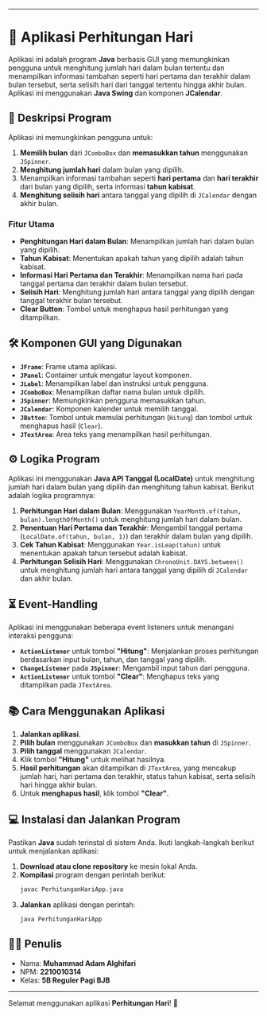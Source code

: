 

---

# 📅 Aplikasi Perhitungan Hari

Aplikasi ini adalah program **Java** berbasis GUI yang memungkinkan pengguna untuk menghitung jumlah hari dalam bulan tertentu dan menampilkan informasi tambahan seperti hari pertama dan terakhir dalam bulan tersebut, serta selisih hari dari tanggal tertentu hingga akhir bulan. Aplikasi ini menggunakan **Java Swing** dan komponen **JCalendar**.

## 📜 Deskripsi Program

Aplikasi ini memungkinkan pengguna untuk:
1. **Memilih bulan** dari `JComboBox` dan **memasukkan tahun** menggunakan `JSpinner`.
2. **Menghitung jumlah hari** dalam bulan yang dipilih.
3. Menampilkan informasi tambahan seperti **hari pertama** dan **hari terakhir** dari bulan yang dipilih, serta informasi **tahun kabisat**.
4. **Menghitung selisih hari** antara tanggal yang dipilih di `JCalendar` dengan akhir bulan.

### Fitur Utama
- **Penghitungan Hari dalam Bulan**: Menampilkan jumlah hari dalam bulan yang dipilih.
- **Tahun Kabisat**: Menentukan apakah tahun yang dipilih adalah tahun kabisat.
- **Informasi Hari Pertama dan Terakhir**: Menampilkan nama hari pada tanggal pertama dan terakhir dalam bulan tersebut.
- **Selisih Hari**: Menghitung jumlah hari antara tanggal yang dipilih dengan tanggal terakhir bulan tersebut.
- **Clear Button**: Tombol untuk menghapus hasil perhitungan yang ditampilkan.

## 🛠️ Komponen GUI yang Digunakan

- **`JFrame`**: Frame utama aplikasi.
- **`JPanel`**: Container untuk mengatur layout komponen.
- **`JLabel`**: Menampilkan label dan instruksi untuk pengguna.
- **`JComboBox`**: Menampilkan daftar nama bulan untuk dipilih.
- **`JSpinner`**: Memungkinkan pengguna memasukkan tahun.
- **`JCalendar`**: Komponen kalender untuk memilih tanggal.
- **`JButton`**: Tombol untuk memulai perhitungan (`Hitung`) dan tombol untuk menghapus hasil (`Clear`).
- **`JTextArea`**: Area teks yang menampilkan hasil perhitungan.

## ⚙️ Logika Program

Aplikasi ini menggunakan **Java API Tanggal (LocalDate)** untuk menghitung jumlah hari dalam bulan yang dipilih dan menghitung tahun kabisat. Berikut adalah logika programnya:

1. **Perhitungan Hari dalam Bulan**: Menggunakan `YearMonth.of(tahun, bulan).lengthOfMonth()` untuk menghitung jumlah hari dalam bulan.
2. **Penentuan Hari Pertama dan Terakhir**: Mengambil tanggal pertama (`LocalDate.of(tahun, bulan, 1)`) dan terakhir dalam bulan yang dipilih.
3. **Cek Tahun Kabisat**: Menggunakan `Year.isLeap(tahun)` untuk menentukan apakah tahun tersebut adalah kabisat.
4. **Perhitungan Selisih Hari**: Menggunakan `ChronoUnit.DAYS.between()` untuk menghitung jumlah hari antara tanggal yang dipilih di `JCalendar` dan akhir bulan.

## ⏳ Event-Handling

Aplikasi ini menggunakan beberapa event listeners untuk menangani interaksi pengguna:
- **`ActionListener`** untuk tombol **"Hitung"**: Menjalankan proses perhitungan berdasarkan input bulan, tahun, dan tanggal yang dipilih.
- **`ChangeListener`** pada **`JSpinner`**: Mengambil input tahun dari pengguna.
- **`ActionListener`** untuk tombol **"Clear"**: Menghapus teks yang ditampilkan pada `JTextArea`.

## 📚 Cara Menggunakan Aplikasi

1. **Jalankan aplikasi**.
2. **Pilih bulan** menggunakan `JComboBox` dan **masukkan tahun** di `JSpinner`.
3. **Pilih tanggal** menggunakan `JCalendar`.
4. Klik tombol **"Hitung"** untuk melihat hasilnya.
5. **Hasil perhitungan** akan ditampilkan di `JTextArea`, yang mencakup jumlah hari, hari pertama dan terakhir, status tahun kabisat, serta selisih hari hingga akhir bulan.
6. Untuk **menghapus hasil**, klik tombol **"Clear"**.

## 💻 Instalasi dan Jalankan Program

Pastikan **Java** sudah terinstal di sistem Anda. Ikuti langkah-langkah berikut untuk menjalankan aplikasi:

1. **Download atau clone repository** ke mesin lokal Anda.
2. **Kompilasi** program dengan perintah berikut:
   ```bash
   javac PerhitunganHariApp.java
   ```
3. **Jalankan** aplikasi dengan perintah:
   ```bash
   java PerhitunganHariApp
   ```

## 🧑‍💻 Penulis
- Nama: **Muhammad Adam Alghifari**
- NPM: **2210010314**
- Kelas: **5B Reguler Pagi BJB**

---

Selamat menggunakan aplikasi **Perhitungan Hari**! 🎉
